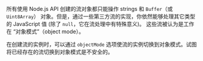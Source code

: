 
所有使用 Node.js API 创建的流对象都只能操作 strings 和 `Buffer`（或 `Uint8Array`）
对象。但是，通过一些第三方流的实现，你依然能够处理其它类型的 JavaScript 值 (除了 `null`，它在流处理中有特殊意义)。 这些流被认为是工作在 “对象模式”（object mode）。

在创建流的实例时，可以通过 `objectMode` 选项使流的实例切换到对象模式。试图将已经存在的流切换到对象模式是不安全的。

